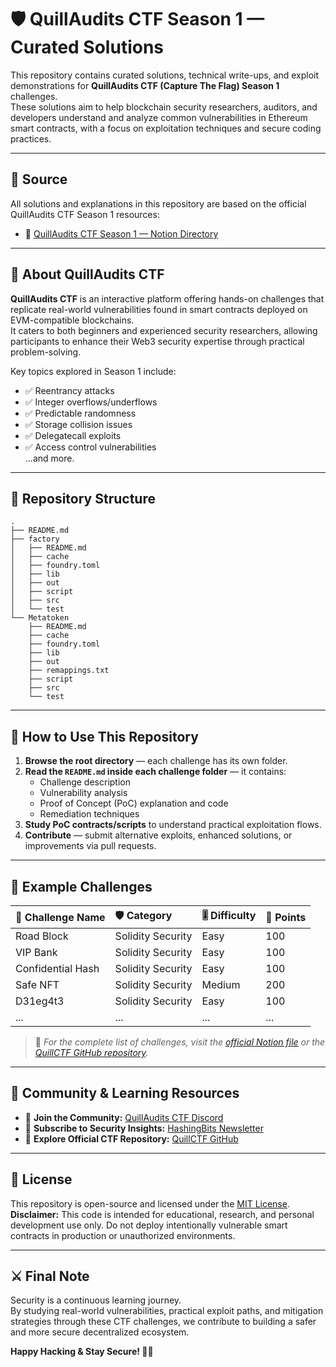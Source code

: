 
# 🛡️ QuillAudits CTF Season 1 — Curated Solutions

This repository contains curated solutions, technical write-ups, and exploit demonstrations for **QuillAudits CTF (Capture The Flag) Season 1** challenges.  
These solutions aim to help blockchain security researchers, auditors, and developers understand and analyze common vulnerabilities in Ethereum smart contracts, with a focus on exploitation techniques and secure coding practices.

---

## 📖 Source

All solutions and explanations in this repository are based on the official QuillAudits CTF Season 1 resources:

- 📑 [QuillAudits CTF Season 1 — Notion Directory](https://quillaudits.notion.site/5fa2aeaa032640fea65b50d8616bb9d9?v=59ddedede7f14024bad19d411316c475)

---

## 📝 About QuillAudits CTF

**QuillAudits CTF** is an interactive platform offering hands-on challenges that replicate real-world vulnerabilities found in smart contracts deployed on EVM-compatible blockchains.  
It caters to both beginners and experienced security researchers, allowing participants to enhance their Web3 security expertise through practical problem-solving.

Key topics explored in Season 1 include:

- ✅ Reentrancy attacks
- ✅ Integer overflows/underflows
- ✅ Predictable randomness
- ✅ Storage collision issues
- ✅ Delegatecall exploits
- ✅ Access control vulnerabilities  
...and more.

---

## 📂 Repository Structure
```
.
├── README.md
├── factory
│   ├── README.md
│   ├── cache
│   ├── foundry.toml
│   ├── lib
│   ├── out
│   ├── script
│   ├── src
│   └── test
└── Metatoken
    ├── README.md
    ├── cache
    ├── foundry.toml
    ├── lib
    ├── out
    ├── remappings.txt
    ├── script
    ├── src
    └── test
```


---

## 🚀 How to Use This Repository

1. **Browse the root  directory** — each challenge has its own folder.
2. **Read the `README.md` inside each challenge folder** — it contains:
   - Challenge description  
   - Vulnerability analysis  
   - Proof of Concept (PoC) explanation and code  
   - Remediation techniques  
3. **Study PoC contracts/scripts** to understand practical exploitation flows.
4. **Contribute** — submit alternative exploits, enhanced solutions, or improvements via pull requests.

---

## 📌 Example Challenges

| 📝 Challenge Name    | 🛡️ Category       | 🎚️ Difficulty | 🎯 Points |
|:---------------------|:------------------|:---------------|:----------|
| Road Block            | Solidity Security  | Easy            | 100        |
| VIP Bank              | Solidity Security  | Easy            | 100        |
| Confidential Hash     | Solidity Security  | Easy            | 100        |
| Safe NFT              | Solidity Security  | Medium          | 200        |
| D31eg4t3              | Solidity Security  | Easy            | 100        |
| ...                   | ...                | ...             | ...        |

> 📄 *For the complete list of challenges, visit the [official Notion file](https://quillaudits.notion.site/5fa2aeaa032640fea65b50d8616bb9d9?v=59ddedede7f14024bad19d411316c475) or the [QuillCTF GitHub repository](https://github.com/Quillhash/Quill-CTFs).*

---

## 👥 Community & Learning Resources

- 🔗 **Join the Community:** [QuillAudits CTF Discord](https://discord.com/invite/quillaudits)
- 📰 **Subscribe to Security Insights:** [HashingBits Newsletter](https://www.quillaudits.com/newsletter)
- 📑 **Explore Official CTF Repository:** [QuillCTF GitHub](https://github.com/Quillhash/Quill-CTFs)

---

## 📜 License

This repository is open-source and licensed under the [MIT License](./LICENSE).  
**Disclaimer:** This code is intended for educational, research, and personal development use only. Do not deploy intentionally vulnerable smart contracts in production or unauthorized environments.

---

## ⚔️ Final Note

Security is a continuous learning journey.  
By studying real-world vulnerabilities, practical exploit paths, and mitigation strategies through these CTF challenges, we contribute to building a safer and more secure decentralized ecosystem.

**Happy Hacking & Stay Secure! 🔐✨**
